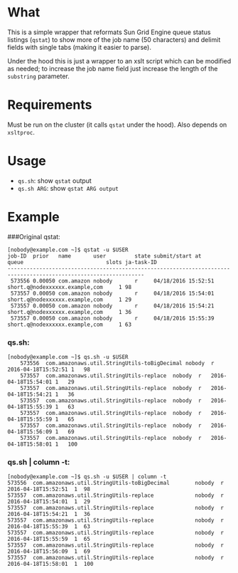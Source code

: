 # What

This is a simple wrapper that reformats Sun Grid Engine queue status listings (`qstat`) to show more of the job name (50 characters) and delimit fields with single tabs (making it easier to parse).

Under the hood this is just a wrapper to an xslt script which can be modified as needed; to increase the job name field just increase the length of the `substring` parameter.

# Requirements

Must be run on the cluster (it calls `qstat` under the hood). Also depends on `xsltproc`.

# Usage

 * `qs.sh`: show `qstat` output
 * `qs.sh ARG`: show `qstat ARG output`
 
# Example

###Original qstat:

	[nobody@example.com ~]$ qstat -u $USER
	job-ID  prior   name       user         state submit/start at     queue                          slots ja-task-ID 
	-----------------------------------------------------------------------------------------------------------------
	 573556 0.00050 com.amazon nobody       r     04/18/2016 15:52:51 short.q@nodexxxxxx.example,com     1 98
	 573557 0.00050 com.amazon nobody       r     04/18/2016 15:54:01 short.q@nodexxxxxx.example,com     1 29
	 573557 0.00050 com.amazon nobody       r     04/18/2016 15:54:21 short.q@nodexxxxxx.example,com     1 36
	 573557 0.00050 com.amazon nobody       r     04/18/2016 15:55:39 short.q@nodexxxxxx.example,com     1 63

### qs.sh:

	[nobody@example.com ~]$ qs.sh -u $USER
	    573556	com.amazonaws.util.StringUtils-toBigDecimal	nobody	r	2016-04-18T15:52:51	1	98
	    573557	com.amazonaws.util.StringUtils-replace	nobody	r	2016-04-18T15:54:01	1	29
	    573557	com.amazonaws.util.StringUtils-replace	nobody	r	2016-04-18T15:54:21	1	36
	    573557	com.amazonaws.util.StringUtils-replace	nobody	r	2016-04-18T15:55:39	1	63
	    573557	com.amazonaws.util.StringUtils-replace	nobody	r	2016-04-18T15:55:59	1	65
	    573557	com.amazonaws.util.StringUtils-replace	nobody	r	2016-04-18T15:56:09	1	69
	    573557	com.amazonaws.util.StringUtils-replace	nobody	r	2016-04-18T15:58:01	1	100

### qs.sh | column -t:

	[nobody@example.com ~]$ qs.sh -u $USER | column -t
	573556  com.amazonaws.util.StringUtils-toBigDecimal        nobody  r   2016-04-18T15:52:51  1  98
	573557  com.amazonaws.util.StringUtils-replace             nobody  r   2016-04-18T15:54:01  1  29
	573557  com.amazonaws.util.StringUtils-replace             nobody  r   2016-04-18T15:54:21  1  36
	573557  com.amazonaws.util.StringUtils-replace             nobody  r   2016-04-18T15:55:39  1  63
	573557  com.amazonaws.util.StringUtils-replace             nobody  r   2016-04-18T15:55:59  1  65
	573557  com.amazonaws.util.StringUtils-replace             nobody  r   2016-04-18T15:56:09  1  69
	573557  com.amazonaws.util.StringUtils-replace             nobody  r   2016-04-18T15:58:01  1  100

